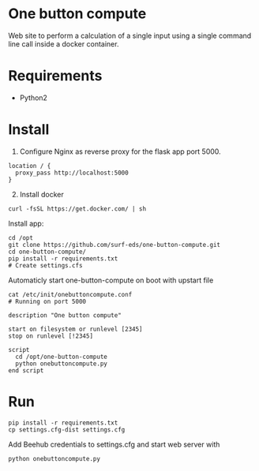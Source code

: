 # One button compute

Web site to perform a calculation of a single input using a single command line call inside a docker container.

# Requirements

* Python2

# Install

1. Configure Nginx as reverse proxy for the flask app port 5000.
```
location / {
  proxy_pass http://localhost:5000
}
```
2. Install docker
```
curl -fsSL https://get.docker.com/ | sh
```

Install app:
```
cd /opt
git clone https://github.com/surf-eds/one-button-compute.git
cd one-button-compute/
pip install -r requirements.txt
# Create settings.cfs
```

Automaticly start one-button-compute on boot with upstart file

```
cat /etc/init/onebuttoncompute.conf
# Running on port 5000

description "One button compute"

start on filesystem or runlevel [2345]
stop on runlevel [!2345]

script
  cd /opt/one-button-compute
  python onebuttoncompute.py
end script
```

# Run

```
pip install -r requirements.txt
cp settings.cfg-dist settings.cfg
```

Add Beehub credentials to settings.cfg and start web server with

```
python onebuttoncompute.py
```